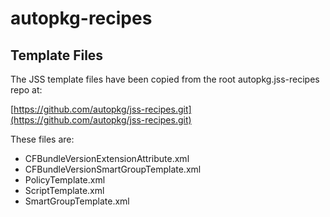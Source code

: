 autopkg-recipes
===============

Template Files
--------------

The JSS template files have been copied from the root autopkg.jss-recipes repo at:

[https://github.com/autopkg/jss-recipes.git](https://github.com/autopkg/jss-recipes.git)

These files are:

- CFBundleVersionExtensionAttribute.xml
- CFBundleVersionSmartGroupTemplate.xml
- PolicyTemplate.xml
- ScriptTemplate.xml
- SmartGroupTemplate.xml
